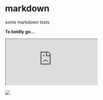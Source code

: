 # markdown
some markdown tests

<b>To boldly go...</b>
<iframe src="https://raw.github.com/ggolden/markdown/main/1.md" title="File 1"></iframe>

<img src="http://www.plantuml.com/plantuml/proxy?cache=no&src=https://raw.github.com/ggolden/markdown/main/test.puml"></img>
